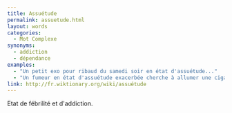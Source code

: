 ```yaml
---
title: Assuétude
permalink: assuetude.html
layout: words
categories:
  - Mot Complexe
synonyms:
  - addiction
  - dépendance
examples:
  - "Un petit exo pour ribaud du samedi soir en état d'assuétude..."
  - "Un fumeur en état d'assuétude exacerbée cherche à allumer une cigarette. "
link: http://fr.wiktionary.org/wiki/assuétude
---
```


Etat de fébrilité et d'addiction.
